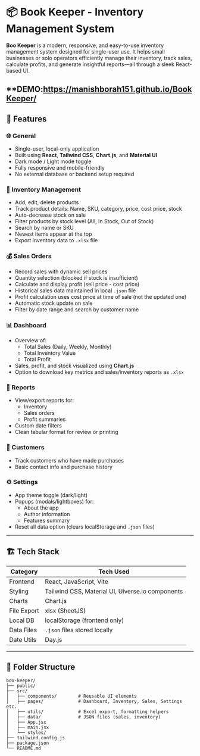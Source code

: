 # 📦 Book Keeper - Inventory Management System

**Boo Keeper** is a modern, responsive, and easy-to-use inventory management system designed for single-user use. It helps small businesses or solo operators efficiently manage their inventory, track sales, calculate profits, and generate insightful reports—all through a sleek React-based UI.

**DEMO:https://manishborah151.github.io/BookKeeper/
---

## 📌 Features

### 🌐 General
- Single-user, local-only application
- Built using **React**, **Tailwind CSS**, **Chart.js**, and **Material UI**
- Dark mode / Light mode toggle
- Fully responsive and mobile-friendly
- No external database or backend setup required

### 🧮 Inventory Management
- Add, edit, delete products
- Track product details: Name, SKU, category, price, cost price, stock
- Auto-decrease stock on sale
- Filter products by stock level (All, In Stock, Out of Stock)
- Search by name or SKU
- Newest items appear at the top
- Export inventory data to `.xlsx` file

### 💰 Sales Orders
- Record sales with dynamic sell prices
- Quantity selection (blocked if stock is insufficient)
- Calculate and display profit (sell price - cost price)
- Historical sales data maintained in local `.json` file
- Profit calculation uses cost price at time of sale (not the updated one)
- Automatic stock update on sale
- Filter by date range and search by customer name

### 📊 Dashboard
- Overview of:
  - Total Sales (Daily, Weekly, Monthly)
  - Total Inventory Value
  - Total Profit
- Sales, profit, and stock visualized using **Chart.js**
- Option to download key metrics and sales/inventory reports as `.xlsx`

### 📁 Reports
- View/export reports for:
  - Inventory
  - Sales orders
  - Profit summaries
- Custom date filters
- Clean tabular format for review or printing

### 👥 Customers
- Track customers who have made purchases
- Basic contact info and purchase history

### ⚙️ Settings
- App theme toggle (dark/light)
- Popups (modals/lightboxes) for:
  - About the app
  - Author information
  - Features summary
- Reset all data option (clears localStorage and `.json` files)
  
---

## 🏗️ Tech Stack

| Category       | Tech Used                        |
|----------------|----------------------------------|
| Frontend       | React, JavaScript, Vite          |
| Styling        | Tailwind CSS, Material UI, Uiverse.io components |
| Charts         | Chart.js                         |
| File Export    | xlsx (SheetJS)                   |
| Local DB       | localStorage (frontend only)     |
| Data Files     | `.json` files stored locally     |
| Date Utils     | Day.js                           |

---

## 📂 Folder Structure

```plaintext
boo-keeper/
├── public/
├── src/
│   ├── components/        # Reusable UI elements
│   ├── pages/             # Dashboard, Inventory, Sales, Settings etc.
│   ├── utils/             # Excel export, formatting helpers
│   ├── data/              # JSON files (sales, inventory)
│   ├── App.jsx
│   ├── main.jsx
│   └── styles/
├── tailwind.config.js
├── package.json
└── README.md
